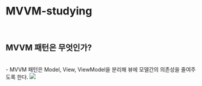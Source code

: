 # MVVM-studying<br><br>
<h2>MVVM 패턴은 무엇인가?</h2><br>
- MVVM 패턴은 Model, View, ViewModel을 분리해 뷰에 모델간의 의존성을 줄여주도록 한다.
<img src="https://velog.velcdn.com/images%2Fdddooo9%2Fpost%2F02803dfe-c2e7-4cea-9cf7-74d757e60f2d%2Fimage.png" />
